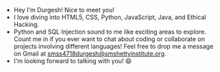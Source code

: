 - Hey I'm Durgesh! Nice to meet you!
- I love diving into HTML5, CSS, Python, JavaScript, Java, and Ethical Hacking.
- Python and SQL Injection sound to me like exciting areas to explore.
Count me in if you ever want to chat about coding or collaborate on projects involving different languages!
 Feel free to drop me a message on Gmail at smss4718durgesh@smshettyinstitute.org.
- I'm looking forward to talking with you! 😄
<!---
DurgeshW123/DurgeshW123 is a ✨ special ✨ repository because its `README.md` (this file) appears on your GitHub profile.
You can click the Preview link to take a look at your changes.
--->
